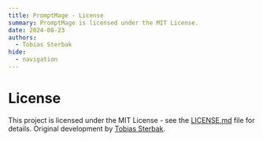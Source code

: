 ```yaml
---
title: PromptMage - License
summary: PromptMage is licensed under the MIT License.
date: 2024-08-23
authors:
  - Tobias Sterbak
hide:
  - navigation
---
```

# License

This project is licensed under the MIT License - see the [LICENSE.md](https://github.com/tsterbak/promptmage/blob/main/LICENSE.md) file for details.
Original development by [Tobias Sterbak](https://tobiassterbak.com).